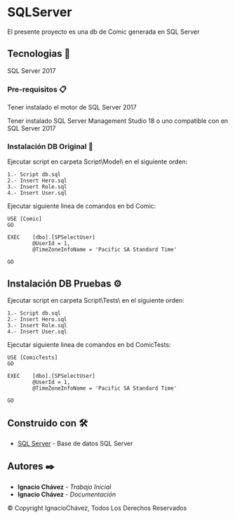 # SQLServer

El presente proyecto es una db de Comic generada en SQL Server

## Tecnologias 📌

SQL Server 2017

### Pre-requisitos 📋

Tener instalado el motor de SQL Server 2017

Tener instalado SQL Server Management Studio 18 o uno compatible con en SQL Server 2017

### Instalación DB Original 🔧

Ejecutar script en carpeta Script\Model\ en el siguiente orden:

```
1.- Script db.sql
2.- Insert Hero.sql
3.- Insert Role.sql
4.- Insert User.sql
```


Ejecutar siguiente linea de comandos en bd Comic:

```
USE [Comic]
GO

EXEC	[dbo].[SPSelectUser]
		@UserId = 1,
		@TimeZoneInfoName = 'Pacific SA Standard Time'

GO
```

## Instalación DB Pruebas ⚙️

Ejecutar script en carpeta Script\Tests\ en el siguiente orden:

```
1.- Script db.sql
2.- Insert Hero.sql
3.- Insert Role.sql
4.- Insert User.sql
```


Ejecutar siguiente linea de comandos en bd ComicTests:

```
USE [ComicTests]
GO

EXEC	[dbo].[SPSelectUser]
		@UserId = 1,
		@TimeZoneInfoName = 'Pacific SA Standard Time'

GO
```

## Construido con 🛠️

* [SQL Server](https://www.microsoft.com/es-es/sql-server/sql-server-downloads) - Base de datos SQL Server

## Autores ✒️

* **Ignacio Chávez** - *Trabajo Inicial*
* **Ignacio Chávez** - *Documentación*

© Copyright IgnacioChávez, Todos Los Derechos Reservados
